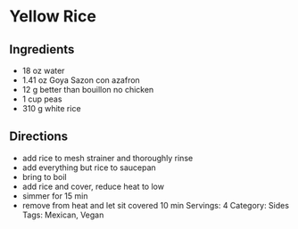 # Yellow Rice
## Ingredients
- 18 oz water
- 1.41 oz Goya Sazon con azafron
- 12 g better than bouillon no chicken
- 1 cup peas
- 310 g white rice
## Directions
- add rice to mesh strainer and thoroughly rinse
- add everything but rice to saucepan
- bring to boil
- add rice and cover, reduce heat to low
- simmer for 15 min
- remove from heat and let sit covered 10 min
Servings: 4
Category: Sides
Tags: Mexican, Vegan

